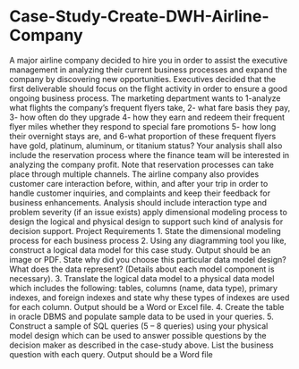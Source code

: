 # Case-Study-Create-DWH-Airline-Company

A major airline company decided to hire you in order to assist the executive management in analyzing their current business processes and expand the company by discovering new opportunities.   Executives decided that the first deliverable should focus on the flight activity in order to ensure a good ongoing business process. The marketing department wants to 1-analyze what flights the company’s frequent flyers take,   2-  what fare basis they pay,  3- how often do they upgrade 4-  how they earn and redeem their frequent flyer miles whether they respond to special fare promotions 5- how long their overnight stays are, and 6-what proportion of these frequent flyers have gold, platinum, aluminum, or titanium status?   Your analysis shall also include the reservation process where the finance team will be interested in analyzing the company profit. Note that reservation processes can take place through multiple channels. The airline company also provides customer care interaction before, within, and after your trip in order to handle customer inquiries, and complaints and keep their feedback for business enhancements. Analysis should include interaction type and problem severity (if an issue exists)   apply dimensional modeling process to design the logical and physical design to support such kind of analysis for decision support.     Project Requirements     1. State the dimensional modeling process for each business process 2. Using any diagramming tool you like, construct a logical data model for this case study. Output should be an image or PDF. State why did you choose this particular data model design? What does the data represent? (Details about each model component is necessary). 3. Translate the logical data model to a physical data model which includes the following: tables, columns (name, data type), primary indexes, and foreign indexes and state why these types of indexes are used for each column. Output should be a Word or Excel file. 4.    Create the table in oracle DBMS and populate sample data to be used in your queries. 5. Construct a sample of SQL queries (5 – 8 queries) using your physical model design which can be used to answer possible questions by the decision maker as described in the case-study above. List the business question with each query. Output should be a Word file 
